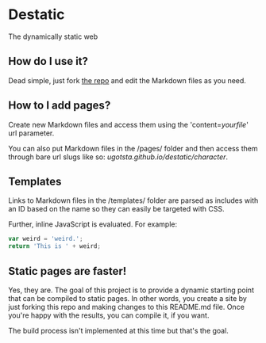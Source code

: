 # Destatic
The dynamically static web

## How do I use it?
Dead simple, just fork [the repo](https://github.com/Ugotsta/destatic) and edit the Markdown files as you need.

## How to I add pages?
Create new Markdown files and access them using the 'content=_yourfile_' url parameter.

You can also put Markdown files in the /pages/ folder and then access them through bare url slugs like so: _ugotsta.github.io/destatic/character_.

## Templates
Links to Markdown files in the /templates/ folder are parsed as includes with an ID based on the name so they can easily be targeted with CSS.

Further, inline JavaScript is evaluated. For example:

```js
var weird = 'weird.';
return 'This is ' + weird;
```

## Static pages are faster!
Yes, they are. The goal of this project is to provide a dynamic starting point that can be compiled to static pages. In other words, you create a site by just forking this repo and making changes to this README.md file. Once you're happy with the results, you can compile it, if you want.

The build process isn't implemented at this time but that's the goal.
